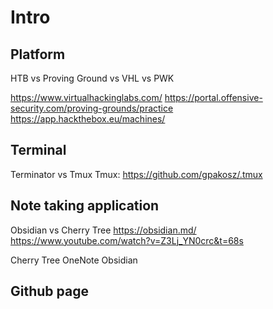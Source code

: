 # Intro
## Platform
HTB vs Proving Ground vs VHL vs PWK

https://www.virtualhackinglabs.com/
https://portal.offensive-security.com/proving-grounds/practice
https://app.hackthebox.eu/machines/


## Terminal
Terminator vs Tmux
Tmux: https://github.com/gpakosz/.tmux



## Note taking application
Obsidian vs Cherry Tree
https://obsidian.md/
https://www.youtube.com/watch?v=Z3Lj_YN0crc&t=68s

Cherry Tree
OneNote
Obsidian 

## Github page









